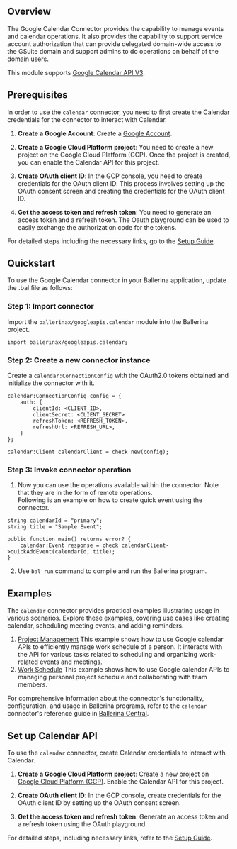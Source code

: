 ## Overview

The Google Calendar Connector provides the capability to manage events and calendar operations. It also provides the capability to support service account authorization that can provide delegated domain-wide access to the GSuite domain and support admins to do operations on behalf of the domain users.

This module supports [Google Calendar API V3](https://developers.google.com/calendar/api).

## Prerequisites

In order to use the `calendar` connector, you need to first create the Calendar credentials for the connector to interact with Calendar.

1. **Create a Google Account**: Create a [Google Account](https://accounts.google.com/signup/v2/webcreateaccount?utm_source=ga-ob-search&utm_medium=google-account&flowName=GlifWebSignIn&flowEntry=SignUp).

2. **Create a Google Cloud Platform project**: You need to create a new project on the Google Cloud Platform (GCP). Once the project is created, you can enable the Calendar API for this project.

3. **Create OAuth client ID**: In the GCP console, you need to create credentials for the OAuth client ID. This process involves setting up the OAuth consent screen and creating the credentials for the OAuth client ID.

4. **Get the access token and refresh token**: You need to generate an access token and a refresh token. The Oauth playground can be used to easily exchange the authorization code for the tokens.

For detailed steps including the necessary links, go to the [Setup Guide](https://github.com/ballerina-platform/module-ballerinax-googleapis.calendar/tree/main/docs/setup/setup.md).

## Quickstart

To use the Google Calendar connector in your Ballerina application, update the .bal file as follows:

### Step 1: Import connector
Import the `ballerinax/googleapis.calendar` module into the Ballerina project.
```ballerina
import ballerinax/googleapis.calendar;
```

### Step 2: Create a new connector instance
Create a `calendar:ConnectionConfig` with the OAuth2.0 tokens obtained and initialize the connector with it.

```ballerina
calendar:ConnectionConfig config = {
    auth: {
        clientId: <CLIENT_ID>,
        clientSecret: <CLIENT_SECRET>
        refreshToken: <REFRESH_TOKEN>,
        refreshUrl: <REFRESH_URL>,
    }
};

calendar:Client calendarClient = check new(config);
```

### Step 3: Invoke connector operation

1. Now you can use the operations available within the connector. Note that they are in the form of remote operations.  
Following is an example on how to create quick event using the connector.

```ballerina
string calendarId = "primary";
string title = "Sample Event";

public function main() returns error? {
    calendar:Event response = check calendarClient->quickAddEvent(calendarId, title);
}
``` 
2. Use `bal run` command to compile and run the Ballerina program.

## Examples

The `calendar` connector provides practical examples illustrating usage in various scenarios. Explore these [examples](https://github.com/ballerina-platform/module-ballerinax-googleapis.calendar/tree/main/examples), covering use cases like creating calendar, scheduling meeting events, and adding reminders.

1. [Project Management](https://github.com/ballerina-platform/module-ballerinax-googleapis.calendar/tree/main/examples/project-management/main.bal)
    This example shows how to use Google calendar APIs to efficiently manage work schedule of a person. It interacts with the API for various tasks related to scheduling and organizing work-related events and meetings.
2. [Work Schedule](https://github.com/ballerina-platform/module-ballerinax-googleapis.calendar/tree/main/examples/work-schedule/main.bal)
    This example shows how to use Google calendar APIs to managing personal project schedule and collaborating with team members.

For comprehensive information about the connector's functionality, configuration, and usage in Ballerina programs, refer to the `calendar` connector's reference guide in [Ballerina Central](https://central.ballerina.io/ballerinax/googleapis.calendar/latest).

## Set up Calendar API

To use the `calendar` connector, create Calendar credentials to interact with Calendar.

1. **Create a Google Cloud Platform project**: Create a new project on [Google Cloud Platform (GCP)](https://console.cloud.google.com/getting-started?pli=1). Enable the Calendar API for this project.

2. **Create OAuth client ID**: In the GCP console, create credentials for the OAuth client ID by setting up the OAuth consent screen.

3. **Get the access token and refresh token**: Generate an access token and a refresh token using the OAuth playground.

For detailed steps, including necessary links, refer to the [Setup Guide](https://github.com/ballerina-platform/module-ballerinax-googleapis.calendar/tree/main/docs/setup/setup.md).
